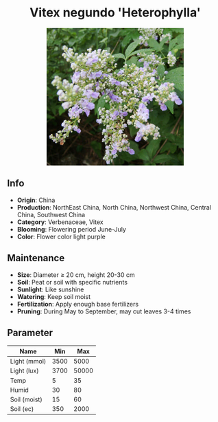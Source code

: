 <h1 align='center'>Vitex negundo 'Heterophylla'</h1>
<p align="center">
    <img 
        align='center'
        width='320'
        src="../images/vitex negundo heterophylla.png" 
        alt='Vitex negundo 'Heterophylla'' />
</p>

## Info

 - **Origin**: China
 - **Production**: NorthEast China, North China, Northwest China, Central China, Southwest China
 - **Category**: Verbenaceae, Vitex
 - **Blooming**: Flowering period June-July
 - **Color**: Flower color light purple

## Maintenance

 - **Size**: Diameter ≥ 20 cm, height 20-30 cm
 - **Soil**: Peat or soil with specific nutrients
 - **Sunlight**: Like sunshine
 - **Watering**: Keep soil moist
 - **Fertilization**: Apply enough base fertilizers
 - **Pruning**: During May to September, may cut leaves 3-4 times

## Parameter

| Name         | Min  | Max   |
|--------------|------|-------|
| Light (mmol) | 3500 | 5000  |
| Light (lux)  | 3700 | 50000 |
| Temp         | 5    | 35    |
| Humid        | 30   | 80    |
| Soil (moist) | 15   | 60    |
| Soil (ec)    | 350  | 2000  |